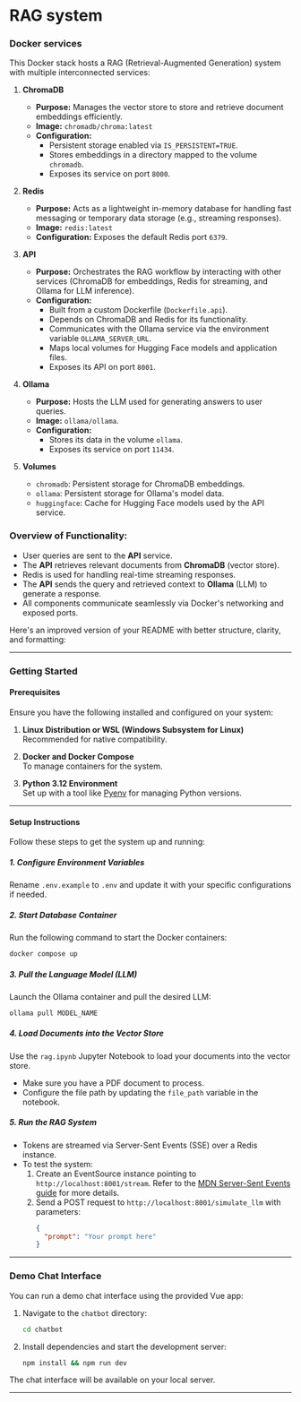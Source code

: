 # RAG system

### Docker services

This Docker stack hosts a RAG (Retrieval-Augmented Generation) system with multiple interconnected services:

1. **ChromaDB**  
   - **Purpose:** Manages the vector store to store and retrieve document embeddings efficiently.  
   - **Image:** `chromadb/chroma:latest`  
   - **Configuration:**  
     - Persistent storage enabled via `IS_PERSISTENT=TRUE`.  
     - Stores embeddings in a directory mapped to the volume `chromadb`.  
     - Exposes its service on port `8000`.  

2. **Redis**  
   - **Purpose:** Acts as a lightweight in-memory database for handling fast messaging or temporary data storage (e.g., streaming responses).  
   - **Image:** `redis:latest`  
   - **Configuration:** Exposes the default Redis port `6379`.

3. **API**  
   - **Purpose:** Orchestrates the RAG workflow by interacting with other services (ChromaDB for embeddings, Redis for streaming, and Ollama for LLM inference).  
   - **Configuration:**  
     - Built from a custom Dockerfile (`Dockerfile.api`).  
     - Depends on ChromaDB and Redis for its functionality.  
     - Communicates with the Ollama service via the environment variable `OLLAMA_SERVER_URL`.  
     - Maps local volumes for Hugging Face models and application files.  
     - Exposes its API on port `8001`.  

4. **Ollama**  
   - **Purpose:** Hosts the LLM used for generating answers to user queries.  
   - **Image:** `ollama/ollama`.  
   - **Configuration:**  
     - Stores its data in the volume `ollama`.  
     - Exposes its service on port `11434`.  

5. **Volumes**  
   - `chromadb`: Persistent storage for ChromaDB embeddings.  
   - `ollama`: Persistent storage for Ollama's model data.  
   - `huggingface`: Cache for Hugging Face models used by the API service.  


### Overview of Functionality:
- User queries are sent to the **API** service.  
- The **API** retrieves relevant documents from **ChromaDB** (vector store).  
- Redis is used for handling real-time streaming responses.  
- The **API** sends the query and retrieved context to **Ollama** (LLM) to generate a response.  
- All components communicate seamlessly via Docker's networking and exposed ports.

Here's an improved version of your README with better structure, clarity, and formatting:

---

### Getting Started

#### Prerequisites

Ensure you have the following installed and configured on your system:  

1. **Linux Distribution or WSL (Windows Subsystem for Linux)**  
   Recommended for native compatibility.  

2. **Docker and Docker Compose**  
   To manage containers for the system.  

3. **Python 3.12 Environment**  
   Set up with a tool like [Pyenv](https://github.com/pyenv/pyenv) for managing Python versions.  

---

#### Setup Instructions  

Follow these steps to get the system up and running:  

##### 1. Configure Environment Variables  
Rename `.env.example` to `.env` and update it with your specific configurations if needed.  

##### 2. Start Database Container  
Run the following command to start the Docker containers:  
```bash
docker compose up
```  

##### 3. Pull the Language Model (LLM)  
Launch the Ollama container and pull the desired LLM:  
```bash
ollama pull MODEL_NAME
```  

##### 4. Load Documents into the Vector Store  
Use the `rag.ipynb` Jupyter Notebook to load your documents into the vector store.  
- Make sure you have a PDF document to process.  
- Configure the file path by updating the `file_path` variable in the notebook.  

##### 5. Run the RAG System  
- Tokens are streamed via Server-Sent Events (SSE) over a Redis instance.  
- To test the system:  
  1. Create an EventSource instance pointing to `http://localhost:8001/stream`. Refer to the [MDN Server-Sent Events guide](https://developer.mozilla.org/en-US/docs/Web/API/Server-sent_events/Using_server-sent_events) for more details.  
  2. Send a POST request to `http://localhost:8001/simulate_llm` with parameters:  
     ```json
     {
       "prompt": "Your prompt here"
     }
     ```  

---

### Demo Chat Interface  

You can run a demo chat interface using the provided Vue app:  

1. Navigate to the `chatbot` directory:  
   ```bash
   cd chatbot
   ```  

2. Install dependencies and start the development server:  
   ```bash
   npm install && npm run dev
   ```  

The chat interface will be available on your local server.

--- 



